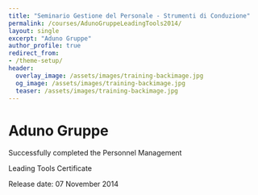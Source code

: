 ```yaml
---
title: "Seminario Gestione del Personale - Strumenti di Conduzione"
permalink: /courses/AdunoGruppeLeadingTools2014/
layout: single
excerpt: "Aduno Gruppe"
author_profile: true
redirect_from:
- /theme-setup/
header:
  overlay_image: /assets/images/training-backimage.jpg
  og_image: /assets/images/training-backimage.jpg
  teaser: /assets/images/training-backimage.jpg
---
```

# Aduno Gruppe

Successfully completed the Personnel Management

Leading Tools Certificate

Release date:  07 November 2014


